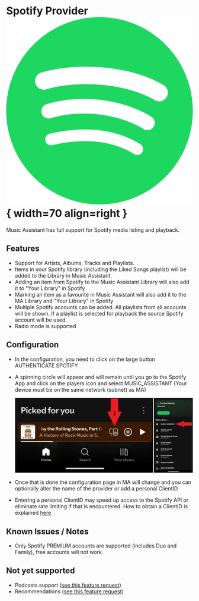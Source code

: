 # Spotify Provider ![Preview image](../assets/icons/spotify-icon.svg){ width=70 align=right }

Music Assistant has full support for Spotify media listing and playback.

## Features

- Support for Artists, Albums, Tracks and Playlists.
- Items in your Spotify library (including the Liked Songs playlist) will be added to the Library in Music Assistant.
- Adding an item from Spotify to the Music Assistant Library will also add it to "Your Library" in Spotify
- Marking an item as a favourite in Music Assistant will also add it to the MA Library and "Your Library" in Spotify
- Multiple Spotify accounts can be added. All playlists from all accounts will be shown. If a playlist is selected for playback the source Spotify account will be used.
- Radio mode is supported

## Configuration
- In the configuration, you need to click on the large button AUTHENTICATE SPOTIFY
- A spinning circle will appear and will remain until you go to the Spotify App and click on the players icon and select MUSIC_ASSISTANT (Your device must be on the same network (subnet) as MA)
  
  ![Spotify App Image](../assets/Spotify-app-image.png)
  
- Once that is done the configuration page in MA will change and you can optionally alter the name of the provider or add a personal ClientID
- Entering a personal ClientID may speed up access to the Spotify API or eliminate rate limiting if that is encountered. How to obtain a ClientID is explained [here](https://developer.spotify.com/documentation/web-api/concepts/apps)

## Known Issues / Notes

- Only Spotify PREMIUM accounts are supported (includes Duo and Family), free accounts will not work.

## Not yet supported

- Podcasts support ([see this feature request](https://github.com/music-assistant/hass-music-assistant/discussions/429))
- Recommendations ([see this feature request](https://github.com/music-assistant/hass-music-assistant/discussions/535))

